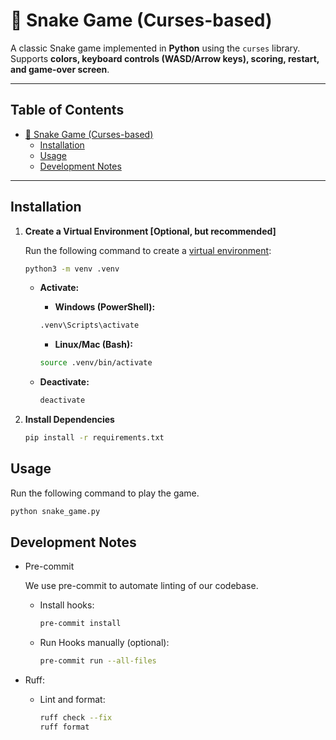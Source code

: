 # 🐍 Snake Game (Curses-based)

A classic Snake game implemented in **Python** using the `curses` library.
Supports **colors, keyboard controls (WASD/Arrow keys), scoring, restart, and game-over screen**.

---

## Table of Contents <!-- omit in toc -->

- [🐍 Snake Game (Curses-based)](#-snake-game-curses-based)
  - [Installation](#installation)
  - [Usage](#usage)
  - [Development Notes](#development-notes)

---

## Installation

1. **Create a Virtual Environment [Optional, but recommended]**

    Run the following command to create a [virtual environment](https://docs.python.org/3/library/venv.html):

    ```bash
    python3 -m venv .venv
    ```

    - **Activate:**

        - **Windows (PowerShell):**

        ```bash
        .venv\Scripts\activate
        ```

        - **Linux/Mac (Bash):**

        ```bash
        source .venv/bin/activate
        ```

    - **Deactivate:**
        ```bash
        deactivate
        ```

2. **Install Dependencies**

    ```bash
    pip install -r requirements.txt
    ```

## Usage

Run the following command to play the game.

```bash
python snake_game.py
```

## Development Notes

-   Pre-commit

    We use pre-commit to automate linting of our codebase.

    -   Install hooks:
        ```bash
        pre-commit install
        ```
    -   Run Hooks manually (optional):
        ```bash
        pre-commit run --all-files
        ```

-   Ruff:

    -   Lint and format:
        ```bash
        ruff check --fix
        ruff format
        ```
